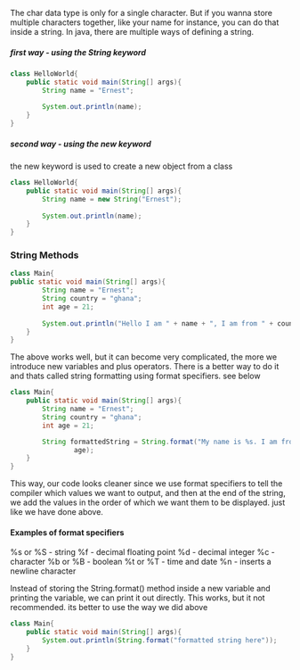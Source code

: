 The char data type is only for a single character. But if you wanna store multiple characters together, like your name for instance, you can do that inside a string. In java, there are multiple ways of defining a string.

##### first way - using the String keyword
```java
class HelloWorld{
    public static void main(String[] args){
        String name = "Ernest";
        
        System.out.println(name);
    }
}
```

##### second way - using the new keyword
the new keyword is used to create a new object from a class
```java
class HelloWorld{
    public static void main(String[] args){
        String name = new String("Ernest");
        
        System.out.println(name);
    }
}
```

### String Methods
```java
class Main{
public static void main(String[] args){
        String name = "Ernest";
        String country = "ghana";
        int age = 21;
        
        System.out.println("Hello I am " + name + ", I am from " + country + " and I am " + age " years old");
    }
}
```

The above works well, but it can become very complicated, the more we introduce new variables and plus operators. There is a better way to do it and thats called string formatting using format specifiers. see below
```java
class Main{
    public static void main(String[] args){
        String name = "Ernest";
        String country = "ghana";
        int age = 21;

        String formattedString = String.format("My name is %s. I am from %s and I am %d years old.", name, country,
                age);
    }
}
```
This way, our code looks cleaner since we use format specifiers to tell the compiler which values we want to output, and then at the end of the string, we add the values in the order of which we want them to be displayed. just like we have done above.

#### Examples of format specifiers
%s or %S - string
%f - decimal floating point
%d - decimal integer
%c - character
%b or %B - boolean
%t or %T - time and date
%n - inserts a newline character

Instead of storing the String.format() method inside a new variable and printing the variable, we can print it out directly. This works, but it not recommended. its better to use the way we did above
```java
class Main{
    public static void main(String[] args){
        System.out.println(String.format("formatted string here"));
    }
}
```
